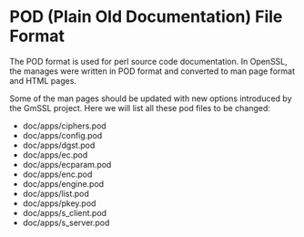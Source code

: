 # POD (Plain Old Documentation) File Format

The POD format is used for perl source code documentation. In OpenSSL, the manages were written in POD format and converted to man page format and HTML pages.

Some of the man pages should be updated with new options introduced by the GmSSL project. Here we will list all these pod files to be changed:

* doc/apps/ciphers.pod
* doc/apps/config.pod
* doc/apps/dgst.pod
* doc/apps/ec.pod
* doc/apps/ecparam.pod
* doc/apps/enc.pod
* doc/apps/engine.pod
* doc/apps/list.pod
* doc/apps/pkey.pod
* doc/apps/s_client.pod
* doc/apps/s_server.pod